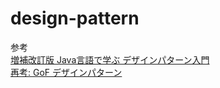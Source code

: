 # design-pattern
参考  
[増補改訂版 Java言語で学ぶ デザインパターン入門](http://www.hyuki.com/dp/)  
[再考: GoF デザインパターン](https://qiita.com/irxground/items/d1f9cc447bafa8db2388)